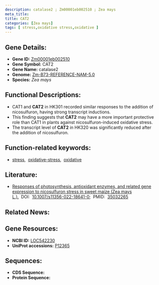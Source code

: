 ```yaml
---
description: catalase2 ; Zm00001eb002510 ; Zea mays
meta_title:
title: CAT2
categories: [Zea mays]
tags: [ stress,oxidative stress,oxidative ]
---
```


## Gene Details:
- **Gene ID:**	[Zm00001eb002510](https://www.maizegdb.org/gene_center/gene/Zm00001eb002510)
- **Gene Symbol:** CAT2
- **Gene Name:** catalase2
- **Genome:** [Zm-B73-REFERENCE-NAM-5.0](https://www.maizegdb.org/genome/assembly/Zm-B73-REFERENCE-NAM-5.0)
- **Species:** *Zea mays*

## Functional Descriptions:
   - CAT1 and **CAT2** in HK301 recorded similar responses to the addition of nicosulfuron, having strong transcript inductions.
   - This finding suggests that **CAT2** may have a more important protective role than CAT1 in plants against nicosulfuron-induced oxidative stress.
   - The transcript level of **CAT2** in HK320 was significantly reduced after the addition of nicosulfuron.

## Function-related keywords:
- [stress](/tags/stress/),&nbsp;&nbsp;[oxidative-stress](/tags/oxidative-stress/),&nbsp;&nbsp;[oxidative](/tags/oxidative/)

## Literature:
   - [Responses of photosynthesis, antioxidant enzymes, and related gene expression to nicosulfuron stress in sweet maize (Zea mays L.).]( https://link.springer.com/article/10.1007/s11356-022-18641-0)&nbsp;&nbsp;DOI:&nbsp;&nbsp;[10.1007/s11356-022-18641-0](https://link.springer.com/article/10.1007/s11356-022-18641-0);&nbsp;&nbsp;PMID:&nbsp;&nbsp;[35032265](https://pubmed.ncbi.nlm.nih.gov/35032265/)

## Related News:

## Gene Resources:
- **NCBI ID:**  [LOC542230](https://www.ncbi.nlm.nih.gov/gene/?term=LOC542230)
- **UniProt accessions:** [P12365](https://www.uniprot.org/uniprotkb/P12365/entry)



## Sequences:
- **CDS Sequence:**
- **Protein Sequence:**
